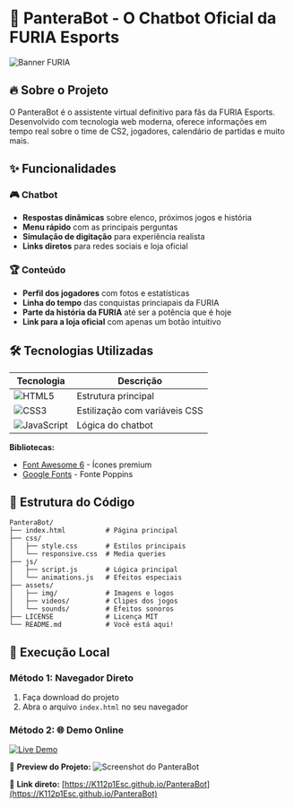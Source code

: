 # 🐆 PanteraBot - O Chatbot Oficial da FURIA Esports

![Banner FURIA](https://static-cdn.jtvnw.net/jtv_user_pictures/77929c41-b8da-4ddf-8f1f-35a8f6d73a59-profile_banner-480.jpeg)

## 🔥 Sobre o Projeto
O PanteraBot é o assistente virtual definitivo para fãs da FURIA Esports. Desenvolvido com tecnologia web moderna, oferece informações em tempo real sobre o time de CS2, jogadores, calendário de partidas e muito mais.

## ✨ Funcionalidades

### 🎮 Chatbot
- **Respostas dinâmicas** sobre elenco, próximos jogos e história
- **Menu rápido** com as principais perguntas
- **Simulação de digitação** para experiência realista
- **Links diretos** para redes sociais e loja oficial

### 🏆 Conteúdo 
- **Perfil dos jogadores** com fotos e estatísticas
- **Linha do tempo** das conquistas princiapais da FURIA
- **Parte da história da FURIA** até ser a potência que é hoje
- **Link para a loja oficial** com apenas um botão intuitivo

## 🛠 Tecnologias Utilizadas

| Tecnologia | Descrição |
|------------|-----------|
| ![HTML5](https://img.shields.io/badge/HTML5-E34F26?style=flat&logo=html5&logoColor=white) | Estrutura principal |
| ![CSS3](https://img.shields.io/badge/CSS3-1572B6?style=flat&logo=css3&logoColor=white) | Estilização com variáveis CSS |
| ![JavaScript](https://img.shields.io/badge/JavaScript-F7DF1E?style=flat&logo=javascript&logoColor=black) | Lógica do chatbot |

**Bibliotecas:**
- [Font Awesome 6](https://fontawesome.com/) - Ícones premium
- [Google Fonts](https://fonts.google.com/) - Fonte Poppins

## 📁 Estrutura do Código

```plaintext
PanteraBot/
├── index.html          # Página principal
├── css/
│   ├── style.css       # Estilos principais
│   └── responsive.css  # Media queries
├── js/
│   ├── script.js       # Lógica principal
│   └── animations.js   # Efeitos especiais
├── assets/
│   ├── img/            # Imagens e logos
│   ├── videos/         # Clipes dos jogos
│   └── sounds/         # Efeitos sonoros
├── LICENSE             # Licença MIT
└── README.md           # Você está aqui!
```


## 🚀 Execução Local
### Método 1: Navegador Direto
1. Faça download do projeto
2. Abra o arquivo `index.html` no seu navegador

### Método 2: 🌐 Demo Online

[![Live Demo](https://img.shields.io/badge/🚀_Live_Demo-GitHub_Pages-blue?style=for-the-badge&logo=github&logoColor=white)](https://K112p1Esc.github.io/PanteraBot)

📸 **Preview do Projeto:**
![Screenshot do PanteraBot](https://i.imgur.com/HR6aR4c.png)

🔗 **Link direto:** [https://K112p1Esc.github.io/PanteraBot](https://K112p1Esc.github.io/PanteraBot)
